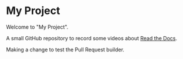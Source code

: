 # My Project

Welcome to "My Project".

A small GitHub repository to record some videos about [Read the Docs](https://readthedocs.org).

Making a change to test the Pull Request builder.
